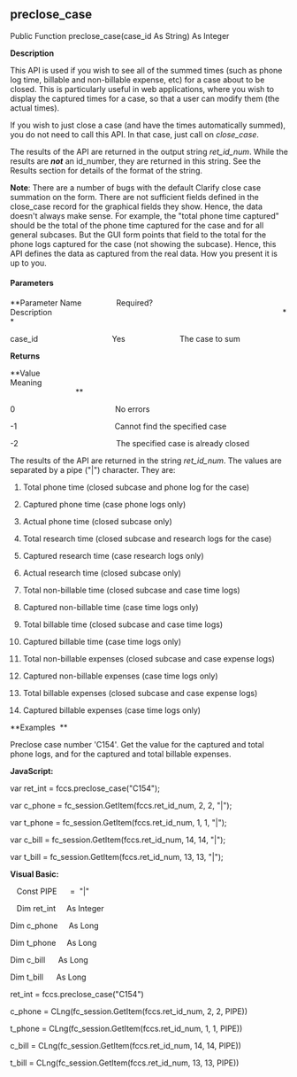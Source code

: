 preclose_case
-------------

Public Function preclose_case(case_id As String) As Integer

**Description**

This API is used if you wish to see all of the summed times (such as phone log time, billable and non-billable expense, etc) for a case about to be closed. This is particularly useful in web applications, where you wish to display the captured times for a case, so that a user can modify them (the actual times).

If you wish to just close a case (and have the times automatically summed), you do not need to call this API. In that case, just call on _close_case_.

The results of the API are returned in the output string _ret_id_num_. While the results are **_not_** an id_number, they are returned in this string. See the Results section for details of the format of the string.

**Note**: There are a number of bugs with the default Clarify close case summation on the form. There are not sufficient fields defined in the close_case record for the graphical fields they show. Hence, the data doesn't always make sense. For example, the "total phone time captured" should be the total of the phone time captured for the case and for all general subcases. But the GUI form points that field to the total for the phone logs captured for the case (not showing the subcase). Hence, this API defines the data as captured from the real data. How you present it is up to you.

#### Parameters
**Parameter Name                Required?             Description                                                                                                          **

case_id                                  Yes                         The case to sum

**Returns**

**Value                                     Meaning                                                                                                                                               **

0                                              No errors

-1                                             Cannot find the specified case

-2                                             The specified case is already closed

The results of the API are returned in the string _ret_id_num_. The values are separated by a pipe ("|") character. They are:

1) Total phone time (closed subcase and phone log for the case)

2) Captured phone time (case phone logs only)

3) Actual phone time (closed subcase only)

4) Total research time (closed subcase and research logs for the case)

5) Captured research time (case research logs only)

6) Actual research time (closed subcase only)

7) Total non-billable time (closed subcase and case time logs)

8) Captured non-billable time (case time logs only)

9) Total billable time (closed subcase and case time logs)

10) Captured billable time (case time logs only)

11) Total non-billable expenses (closed subcase and case expense logs)

12) Captured non-billable expenses (case time logs only)

13) Total billable expenses (closed subcase and case expense logs)

14) Captured billable expenses (case time logs only)

**Examples  **

 Preclose case number 'C154'. Get the value for the captured and total phone logs, and for the captured and total billable expenses.

**JavaScript:**

var ret_int = fccs.preclose_case("C154");

var c_phone = fc_session.GetItem(fccs.ret_id_num, 2, 2, "|");

var t_phone = fc_session.GetItem(fccs.ret_id_num, 1, 1, "|");

var c_bill = fc_session.GetItem(fccs.ret_id_num, 14, 14, "|");

var t_bill = fc_session.GetItem(fccs.ret_id_num, 13, 13, "|");

**Visual Basic:**

   Const PIPE      =  "|"

   Dim ret_int     As Integer

Dim c_phone     As Long

Dim t_phone     As Long

Dim c_bill      As Long

Dim t_bill      As Long

ret_int = fccs.preclose_case("C154")

c_phone = CLng(fc_session.GetItem(fccs.ret_id_num, 2, 2, PIPE))

t_phone = CLng(fc_session.GetItem(fccs.ret_id_num, 1, 1, PIPE))

c_bill = CLng(fc_session.GetItem(fccs.ret_id_num, 14, 14, PIPE))

t_bill = CLng(fc_session.GetItem(fccs.ret_id_num, 13, 13, PIPE))